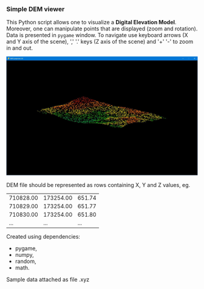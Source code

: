 <h3>Simple DEM viewer</h3>
<p>This Python script allows one to visualize a <b>Digital Elevation Model</b>. Moreover, one can manipulate points that are displayed (zoom and rotation).
Data is presented in <code>pygame</code> window. To navigate use keyboard arrows (X and Y axis of the scene), ',' '.' keys (Z axis of the scene) and '+' '-' to zoom in and out.</p>
<p><img src="display.JPG" alt=""></p>
<p>DEM file should be represented as rows containing X, Y and Z values, eg.</p>
<p>
<table>
  <tr>
    <td>710828.00</td> <td>173254.00</td> <td>651.74</td>
  </tr>
  <tr>
    <td>710829.00</td> <td>173254.00</td> <td>651.77</td>
  </tr>
  <tr>
    <td>710830.00</td> <td>173254.00</td> <td>651.80</td>
  </tr>
  <tr>
    <td>...</td> <td>...</td> <td>...</td>
  </tr>
</table>
</p>
<p>Created using dependencies:
<ul>
  <li>pygame,</li>
  <li>numpy,</li>
  <li>random,</li>
  <li>math.</li>
</ul>
</p>
<p>Sample data attached as file .xyz</p>
